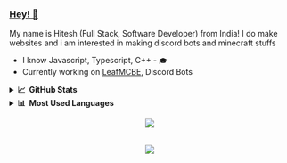 ### [Hey! 👋](https://hvlxh.tk)

My name is Hitesh (Full Stack, Software Developer) from India! I do make websites and i am interested in making discord bots and minecraft stuffs

- I know Javascript, Typescript, C++ - `🎓` 
- Currently working on [LeafMCBE](https://github.com/LeafMCBE/LeafMCBE), Discord Bots

<details>
  <summary><b>📈&nbsp;&nbsp;GitHub Stats</b></summary>
  <br/>
  <a href="https://github.com/hvlxh">
    <img src="https://github-readme-stats.vercel.app/api?username=hvlxh&count_private=true&show_icons=true&theme=dark"/>
  </a>
</details>

<details>
  <summary><b>📊&nbsp;&nbsp;Most Used Languages</b></summary>
  <br/>
  <a href="https://github.com/hvlxh">
    <img src="https://github-readme-stats.vercel.app/api/top-langs/?username=hvlxh&size_weight=0.5&count_weight=0.5&theme=dark"/>
     </a>
  </p>
</details>

<p align="center">
 <a href="https://ko-fi.com/hvlxh">
 <img src="https://komarev.com/ghpvc/?username=hvlxh&style=flat-square"/>
</p>
<p align="center"><br>
  <a href="https://discord.com/users/749560311312285696">
    <img src="https://lanyard-profile-readme.vercel.app/api/749560311312285696"/>
  </a>
</p>
